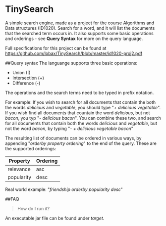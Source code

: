 # TinySearch

A simple search engine, made as a project for the course Algorithms and Data structures (ID1020).
Search for a word, and it will list the documents that the searched term occurs in. It also supports
some basic operations and orderings - see **Query Syntax** for more on the query language. 

Full specifications for this project can be found at https://github.com/lobax/TinySearch/blob/master/id1020-proj2.pdf

##Query syntax
The languange supports three basic operations: 
* Union         (|)
* Intersection  (+)
* Difference    (-)

The operations and the search terms need to be typed in prefix notation. 

For example: If you wish to search for all documents that contain the both the words *delicious* and *vegetable*, you should type "*+ delicious vegetable*". If you wish find all documents that countain the word *delicious*, but not *bacon*, you typ "*- delicious bacon*". You can combine these two, and search for all documents that contain both the words *delicious* and *vegetable*, but not the word *bacon*, by typing "*- + delicious vegetable bacon*"

The resulting list of documents can be ordered in various ways, by appending "*orderby property ordering*" to the end of the query. These are the supported orderings: 

Property | Ordering
------------ | -------------
relevance| asc
popularity | desc

Real world example: "*friendship orderby popularity desc*"

##FAQ
> How do I run it? 

An executable jar file can be found under *target*. 



